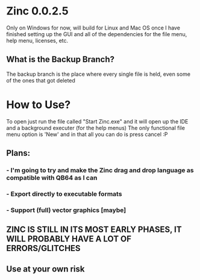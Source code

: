 # Zinc 0.0.2.5
Only on Windows for now, will build for Linux and Mac OS once I have finished setting up the GUI and all of the dependencies for the file menu, help menu, licenses, etc.

## What is the Backup Branch?
The backup branch is the place where every single file is held, even some of the ones that got deleted

# How to Use?
To open just run the file called "Start Zinc.exe" and it will open up the IDE and a background executer (for the help menus)
The only functional file menu option is 'New' and in that all you can do is press cancel :P

## Plans:
### - I'm going to try and make the Zinc drag and drop language as compatible with QB64 as I can
### - Export directly to executable formats
### - Support (full) vector graphics [maybe]


## ZINC IS STILL IN ITS MOST EARLY PHASES, IT WILL PROBABLY HAVE A LOT OF ERRORS/GLITCHES
## Use at your own risk
